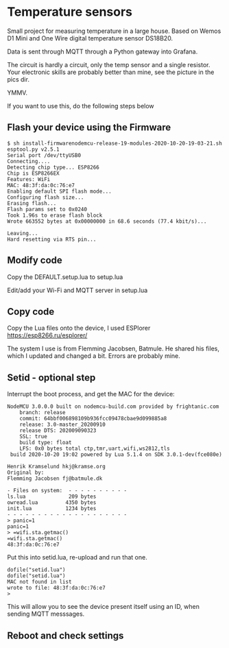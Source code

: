 # Temperature sensors

Small project for measuring temperature in a large house.
Based on Wemos D1 Mini and One Wire digital temperature sensor DS18B20.

Data is sent through MQTT through a Python gateway into Grafana.

The circuit is hardly a circuit, only the temp sensor and a single resistor. Your electronic skills are probably better than mine, see the picture in the pics dir.

YMMV.

If you want to use this, do the following steps below


## Flash your device using the Firmware

```
$ sh install-firmwarenodemcu-release-19-modules-2020-10-20-19-03-21.sh
esptool.py v2.5.1
Serial port /dev/ttyUSB0
Connecting....
Detecting chip type... ESP8266
Chip is ESP8266EX
Features: WiFi
MAC: 48:3f:da:0c:76:e7
Enabling default SPI flash mode...
Configuring flash size...
Erasing flash...
Flash params set to 0x0240
Took 1.96s to erase flash block
Wrote 663552 bytes at 0x00000000 in 68.6 seconds (77.4 kbit/s)...

Leaving...
Hard resetting via RTS pin...
```

## Modify code

Copy the DEFAULT.setup.lua to setup.lua

Edit/add your Wi-Fi and MQTT server in setup.lua

## Copy code
Copy the Lua files onto the device, I used ESPlorer
https://esp8266.ru/esplorer/

The system I use is from Flemming Jacobsen, Batmule. He shared his files, which I updated and changed a bit. Errors are probably mine.

## Setid - optional step

Interrupt the boot process, and get the MAC for the device:
```
NodeMCU 3.0.0.0 built on nodemcu-build.com provided by frightanic.com
	branch: release
	commit: 64bbf006898109b936fcc09478cbae9d099885a8
	release: 3.0-master_20200910
	release DTS: 202009090323
	SSL: true
	build type: float
	LFS: 0x0 bytes total ctp,tmr,uart,wifi,ws2812,tls
 build 2020-10-20 19:02 powered by Lua 5.1.4 on SDK 3.0.1-dev(fce080e)

Henrik Kramselund hkj@kramse.org
Original by:
Flemming Jacobsen fj@batmule.dk

- Files on system:  - - - - - - - - - -
ls.lua              209 bytes
owread.lua         4350 bytes
init.lua           1234 bytes
- - - - - - - - - - - - - - - - - - - -
> panic=1
panic=1
> =wifi.sta.getmac()
=wifi.sta.getmac()
48:3f:da:0c:76:e7
```

Put this into setid.lua, re-upload and run that one.

```
dofile("setid.lua")
dofile("setid.lua")
MAC not found in list
wrote to file: 48:3f:da:0c:76:e7
>
```
This will allow you to see the device present itself using an ID, when sending MQTT messsages.


## Reboot and check settings
